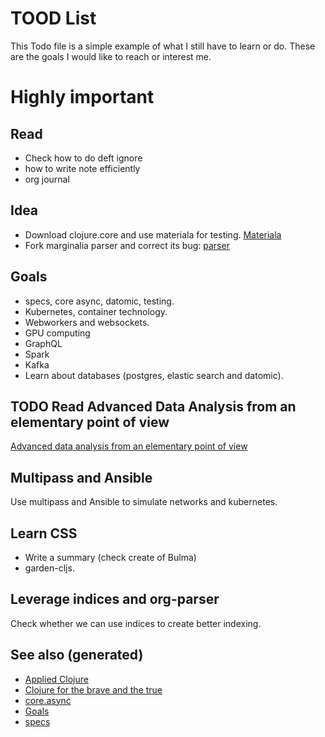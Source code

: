 # TOOD List

This Todo file is a simple example of what I still have to learn or do. These are the goals I would like to reach or interest me.


# Highly important


## Read

-   Check how to do deft ignore
-   how to write note efficiently
-   org journal


## Idea

-   Download clojure.core and use materiala for testing. [Materiala](cards/20200503165952-materiala.md)
-   Fork marginalia parser and correct its bug: [parser](https://github.com/gdeer81/marginalia/blob/master/src/marginalia/parser.clj)


## Goals

-   specs, core async, datomic, testing.
-   Kubernetes, container technology.
-   Webworkers and websockets.
-   GPU computing
-   GraphQL
-   Spark
-   Kafka
-   Learn about databases (postgres, elastic search and datomic).


## TODO Read Advanced Data Analysis from an elementary point of view

[Advanced data analysis from an elementary point of view](http://www.stat.cmu.edu/~cshalizi/ADAfaEPoV/)


## Multipass and Ansible

Use multipass and Ansible to simulate networks and kubernetes.


## Learn CSS

-   Write a summary (check create of Bulma)
-   garden-cljs.


## Leverage indices and org-parser

Check whether we can use indices to create better indexing.


## See also (generated)

-   [Applied Clojure](cards/20200430155637-applied_clojure.md)
-   [Clojure for the brave and the true](cards/20200430160432-clojure_for_the_brave_and_the_true.md)
-   [core.async](cards/20200430155819-core_async.md)
-   [Goals](cards/20200501163355-goals.md)
-   [specs](cards/20200430235013-specs.md)
